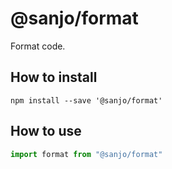 # @sanjo/format

Format code.

## How to install

```
npm install --save '@sanjo/format'
```

## How to use

```js
import format from "@sanjo/format"
```
